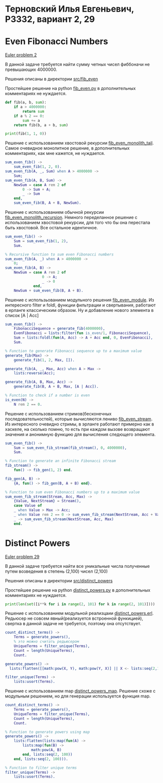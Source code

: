 Терновский Илья Евгеньевич, P3332, вариант 2, 29
=====
# Even Fibonacci Numbers
[Euler problem 2](https://projecteuler.net/problem=2)

В данной задаче требуется найти сумму четных чисел фиббоначи не превышающих 4000000.

Решения описаны в директории [src/fib_even](https://github.com/lolmaxlevel/fp_lab1/tree/master/src/fib_even)

Простейшее решение на python [fib_even.py](https://github.com/lolmaxlevel/fp_lab1/blob/master/src/fib_even/fib_even.py) в дополнительных комментариях не нуждается.
```python
def fib(a, b, sum):
    if a > 4000000:
        return sum
    if a % 2 == 0:
        sum += a
    return fib(b, a + b, sum)

print(fib(1, 1, 0))
```

Решение с использованием хвостовой рекурсии [fib_even_monolith_tail](https://github.com/lolmaxlevel/fp_lab1/blob/master/src/fib_even/fib_even_monolith_tail.erl). Самое очевидное монолитное решение, в дополнительных комментариях, как мне кажется, не нуждается.
```erlang
sum_even_fib() ->
    sum_even_fib(1, 2, 0).
sum_even_fib(A, _, Sum) when A > 4000000 ->
    Sum;
sum_even_fib(A, B, Sum) ->
    NewSum = case A rem 2 of
        0 -> Sum + A;
        _ -> Sum
    end,
    sum_even_fib(B, A + B, NewSum).
```

Решение с использованием обычной рекурсии [fib_even_monolith_recursion](https://github.com/lolmaxlevel/fp_lab1/blob/master/src/fib_even/fib_even_monolith_recursion.erl). Немного переделанное решение с использованием хвостовой рекурсии, для того что бы она перестала быть хвостовой. Все остальное идентичное.

```erlang
sum_even_fib() ->
    Sum = sum_even_fib(1, 2),
    Sum.

% Recursive function to sum even Fibonacci numbers
sum_even_fib(A, _) when A > 4000000 ->
    0;
sum_even_fib(A, B) ->
    NewSum = case A rem 2 of
                 0 -> A;
                 _ -> 0
             end,
    NewSum + sum_even_fib(B, A + B).
```

Решение с использьованием модульного решения [fib_even_module](https://github.com/lolmaxlevel/fp_lab1/blob/master/src/fib_even/fib_even_module.erl). Из интересного filter и foldl, функции фильтрации и свертывания, работают в ерланге классическим образом. Ну и добавление нового элемента в список [A | Acc]
```erlang
sum_even_fib() ->
    FibonacciSequence = generate_fib(4000000),
    EvenFibonacci = lists:filter(fun is_even/1, FibonacciSequence),
    Sum = lists:foldl(fun(A, Acc) -> A + Acc end, 0, EvenFibonacci),
    Sum.

% Function to generate Fibonacci sequence up to a maximum value
generate_fib(Max) ->
    generate_fib(1, 2, Max, []).

generate_fib(A, _, Max, Acc) when A > Max ->
    lists:reverse(Acc);

generate_fib(A, B, Max, Acc) ->
    generate_fib(B, A + B, Max, [A | Acc]).

% Function to check if a number is even
is_even(N) ->
    N rem 2 == 0.
```
Решение с использованием стримов(бесконечных последовательностей), которые вычисляются лениво [fib_even_stream](https://github.com/lolmaxlevel/fp_lab1/blob/master/src/fib_even/fib_even_stream.erl). Из интересного очевидно стримы, в эрланге работают примерно как в хаскеле, на сколько помню, то есть при каждом вызове возвращают значения и анонимную функцию для вычисления следющего элемента.

```erlang
sum_even_fib() ->
    Sum = sum_even_fib_stream(fib_stream(), 0, 4000000),
    Sum.

% Function to generate an infinite Fibonacci stream
fib_stream() ->
    fun() -> fib_gen(1, 2) end.

fib_gen(A, B) ->
    {A, fun() -> fib_gen(B, A + B) end}.

% Function to sum even Fibonacci numbers up to a maximum value
sum_even_fib_stream(Stream, Acc, Max) ->
    {Value, NextStream} = Stream(),
    case Value of
    _ when Value > Max -> Acc;
    _ when Value rem 2 == 0 -> sum_even_fib_stream(NextStream, Acc + Value, Max);
    _ -> sum_even_fib_stream(NextStream, Acc, Max)
    end.
```

# Distinct Powers
[Euler problem 29](https://projecteuler.net/problem=29)

В данной задаче требуется найти все уникальные числа полученные путем возведения в степень (2,100) чисел (2,100)

Решения описаны в директории [src/distinct_powers](https://github.com/lolmaxlevel/fp_lab1/tree/master/src/distinct_powers)

Простейшее решение на python [distinct_powers.py](https://github.com/lolmaxlevel/fp_lab1/blob/master/src/distinct_powers/distinct_powers.py) в дополнительных комментариях не нуждается.
```python
print(len(set([i**k for i in range(2, 101) for k in range(2, 101)])))
```

Решение с использованием модульной реализцаии [distinct_powers.erl](https://github.com/lolmaxlevel/fp_lab1/blob/master/src/distinct_powers/distinct_powers.erl). Редьюсер не совсем явный(реализуется встроенной функицией), свертка в данной задаче не требуется, поэтому она отсутствует.

```erlang
count_distinct_terms() ->
    Terms = generate_powers(),
    % это можно считать редьюсером
    UniqueTerms = filter_unique(Terms),
    Count = length(UniqueTerms),
    Count.

generate_powers() ->
  lists:flatten([[math:pow(X, Y), math:pow(Y, X)] || X <- lists:seq(2,100), Y <- lists:seq(2,100)]).

filter_unique(Terms) ->
    lists:usort(Terms).
```

Решение с использованием map [distinct_powers_map](https://github.com/lolmaxlevel/fp_lab1/blob/master/src/distinct_powers/distinct_powers_map.erl). Решение схоже с модульным решением, но для генерации используется функция map.

```erlang
count_distinct_terms() ->
    Terms = generate_powers(),
    UniqueTerms = filter_unique(Terms),
    Count = length(UniqueTerms),
    Count.

% Function to generate powers using map
generate_powers() ->
    lists:flatten(lists:map(fun(A) ->
        lists:map(fun(B) ->
            math:pow(A, B)
        end, lists:seq(2, 100))
    end, lists:seq(2, 100))).

% Function to filter unique terms
filter_unique(Terms) ->
    lists:usort(Terms).
```



